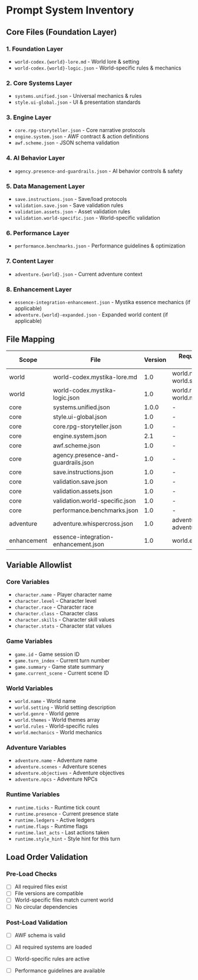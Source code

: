 # Prompt System Inventory

## Core Files (Foundation Layer)

### 1. Foundation Layer
- `world-codex.{world}-lore.md` - World lore & setting
- `world-codex.{world}-logic.json` - World-specific rules & mechanics

### 2. Core Systems Layer  
- `systems.unified.json` - Universal mechanics & rules
- `style.ui-global.json` - UI & presentation standards

### 3. Engine Layer
- `core.rpg-storyteller.json` - Core narrative protocols
- `engine.system.json` - AWF contract & action definitions
- `awf.scheme.json` - JSON schema validation

### 4. AI Behavior Layer
- `agency.presence-and-guardrails.json` - AI behavior controls & safety

### 5. Data Management Layer
- `save.instructions.json` - Save/load protocols
- `validation.save.json` - Save validation rules
- `validation.assets.json` - Asset validation rules
- `validation.world-specific.json` - World-specific validation

### 6. Performance Layer
- `performance.benchmarks.json` - Performance guidelines & optimization

### 7. Content Layer
- `adventure.{world}.json` - Current adventure context

### 8. Enhancement Layer
- `essence-integration-enhancement.json` - Mystika essence mechanics (if applicable)
- `adventure.{world}-expanded.json` - Expanded world content (if applicable)

## File Mapping

| Scope | File | Version | Required Context Keys | Load Order |
|-------|------|---------|----------------------|------------|
| world | world-codex.mystika-lore.md | 1.0 | world.name, world.setting | 1 |
| world | world-codex.mystika-logic.json | 1.0 | world.rules, world.mechanics | 2 |
| core | systems.unified.json | 1.0.0 | - | 3 |
| core | style.ui-global.json | 1.0 | - | 4 |
| core | core.rpg-storyteller.json | 1.0 | - | 5 |
| core | engine.system.json | 2.1 | - | 6 |
| core | awf.scheme.json | 1.0 | - | 7 |
| core | agency.presence-and-guardrails.json | 1.0 | - | 8 |
| core | save.instructions.json | 1.0 | - | 9 |
| core | validation.save.json | 1.0 | - | 10 |
| core | validation.assets.json | 1.0 | - | 11 |
| core | validation.world-specific.json | 1.0 | - | 12 |
| core | performance.benchmarks.json | 1.0 | - | 13 |
| adventure | adventure.whispercross.json | 1.0 | adventure.name, adventure.scenes | 14 |
| enhancement | essence-integration-enhancement.json | 1.0 | world.essence_system | 15 |

## Variable Allowlist

### Core Variables
- `character.name` - Player character name
- `character.level` - Character level
- `character.race` - Character race
- `character.class` - Character class
- `character.skills` - Character skill values
- `character.stats` - Character stat values

### Game Variables
- `game.id` - Game session ID
- `game.turn_index` - Current turn number
- `game.summary` - Game state summary
- `game.current_scene` - Current scene ID

### World Variables
- `world.name` - World name
- `world.setting` - World setting description
- `world.genre` - World genre
- `world.themes` - World themes array
- `world.rules` - World-specific rules
- `world.mechanics` - World mechanics

### Adventure Variables
- `adventure.name` - Adventure name
- `adventure.scenes` - Adventure scenes
- `adventure.objectives` - Adventure objectives
- `adventure.npcs` - Adventure NPCs

### Runtime Variables
- `runtime.ticks` - Runtime tick count
- `runtime.presence` - Current presence state
- `runtime.ledgers` - Active ledgers
- `runtime.flags` - Runtime flags
- `runtime.last_acts` - Last actions taken
- `runtime.style_hint` - Style hint for this turn

## Load Order Validation

### Pre-Load Checks
- [ ] All required files exist
- [ ] File versions are compatible
- [ ] World-specific files match current world
- [ ] No circular dependencies

### Post-Load Validation
- [ ] AWF schema is valid
- [ ] All required systems are loaded
- [ ] World-specific rules are active
- [ ] Performance guidelines are available







